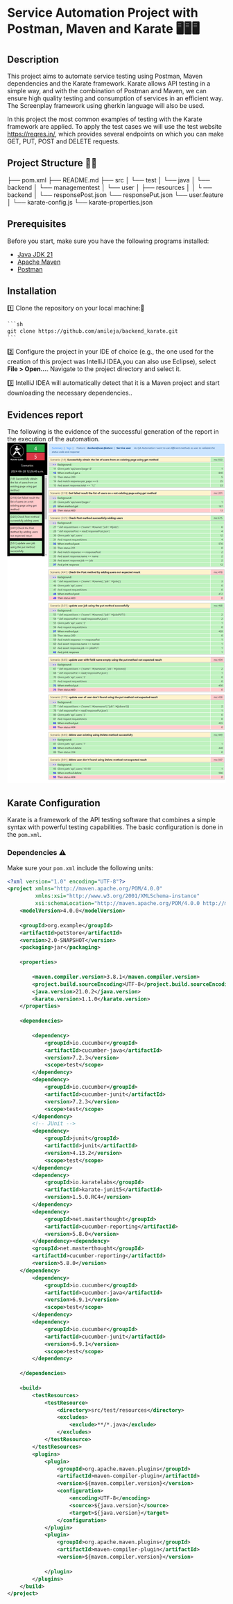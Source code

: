 # Service Automation Project with Postman, Maven and Karate   🖥️🖥️🖥️

## Description

This project aims to automate service testing using Postman, Maven dependencies and the Karate framework. Karate allows API testing in a simple way, and with the combination of Postman and Maven, we can ensure high quality testing and consumption of services in an efficient way. The Screenplay framework using gherkin language will also be used.

In this project the most common examples of testing with the Karate framework are applied.
To apply the test cases we will use the test website https://reqres.in/, which provides several endpoints on which you can make GET, PUT, POST and DELETE requests.

## Project Structure 🦉🦉

├── pom.xml
├── README.md
├── src
│ └── test
│   └── java
│      └── backend
│        └── managementest
│        └── user
│   ├── resources
│ │ └  ── backend
│        └── responsePost.json
         └── responsePut.json
         └── user.feature
│      └── karate-config.js
       └── karate-properties.json

## Prerequisites

Before you start, make sure you have the following programs installed:

- [Java JDK 21](https://www.oracle.com/java/technologies/javase-downloads.html)
- [Apache Maven](https://maven.apache.org/install.html)
- [Postman](https://www.postman.com/downloads/)

## Installation

1️⃣ Clone the repository on your local machine:💾

    ```sh
    git clone https://github.com/amileja/backend_karate.git
    ```

2️⃣ Configure the project in your IDE of choice (e.g., the one used for the creation of this project was  IntelliJ IDEA,you can also use Eclipse), select  **File > Open...**. Navigate to the project directory and select it.

3️⃣ IntelliJ IDEA will automatically detect that it is a Maven project and start downloading the necessary dependencies..


## Evidences report 
The following is the evidence of the successful generation of the report in the execution of the automation. 
![alt text](image-1.png)


## Karate Configuration

Karate is a framework of the API testing software that combines a simple syntax with powerful testing capabilities. The basic configuration is done in the `pom.xml`.




### Dependencies ⚠️

Make sure your `pom.xml` include the following units:

```xml
<?xml version="1.0" encoding="UTF-8"?>
<project xmlns="http://maven.apache.org/POM/4.0.0"
         xmlns:xsi="http://www.w3.org/2001/XMLSchema-instance"
         xsi:schemaLocation="http://maven.apache.org/POM/4.0.0 http://maven.apache.org/xsd/maven-4.0.0.xsd">
    <modelVersion>4.0.0</modelVersion>

    <groupId>org.example</groupId>
    <artifactId>petStore</artifactId>
    <version>2.0-SNAPSHOT</version>
    <packaging>jar</packaging>

    <properties>

        <maven.compiler.version>3.8.1</maven.compiler.version>
        <project.build.sourceEncoding>UTF-8</project.build.sourceEncoding>
        <java.version>21.0.2</java.version>
        <karate.version>1.1.0</karate.version>
    </properties>

    <dependencies>

        <dependency>
            <groupId>io.cucumber</groupId>
            <artifactId>cucumber-java</artifactId>
            <version>7.2.3</version>
            <scope>test</scope>
        </dependency>
        <dependency>
            <groupId>io.cucumber</groupId>
            <artifactId>cucumber-junit</artifactId>
            <version>7.2.3</version>
            <scope>test</scope>
        </dependency>
        <!-- JUnit -->
        <dependency>
            <groupId>junit</groupId>
            <artifactId>junit</artifactId>
            <version>4.13.2</version>
            <scope>test</scope>
        </dependency>
        <dependency>
            <groupId>io.karatelabs</groupId>
            <artifactId>karate-junit5</artifactId>
            <version>1.5.0.RC4</version>
        </dependency>
        <dependency>
            <groupId>net.masterthought</groupId>
            <artifactId>cucumber-reporting</artifactId>
            <version>5.8.0</version>
        </dependency><dependency>
        <groupId>net.masterthought</groupId>
        <artifactId>cucumber-reporting</artifactId>
        <version>5.8.0</version>
    </dependency>
        <dependency>
            <groupId>io.cucumber</groupId>
            <artifactId>cucumber-java</artifactId>
            <version>6.9.1</version>
            <scope>test</scope>
        </dependency>
        <dependency>
            <groupId>io.cucumber</groupId>
            <artifactId>cucumber-junit</artifactId>
            <version>6.9.1</version>
            <scope>test</scope>
        </dependency>

    </dependencies>

    <build>
        <testResources>
            <testResource>
                <directory>src/test/resources</directory>
                <excludes>
                    <exclude>**/*.java</exclude>
                </excludes>
            </testResource>
        </testResources>
        <plugins>
            <plugin>
                <groupId>org.apache.maven.plugins</groupId>
                <artifactId>maven-compiler-plugin</artifactId>
                <version>${maven.compiler.version}</version>
                <configuration>
                    <encoding>UTF-8</encoding>
                    <source>${java.version}</source>
                    <target>${java.version}</target>
                </configuration>
            </plugin>
            <plugin>
                <groupId>org.apache.maven.plugins</groupId>
                <artifactId>maven-compiler-plugin</artifactId>
                <version>${maven.compiler.version}</version>

            </plugin>
        </plugins>
    </build>
</project>






